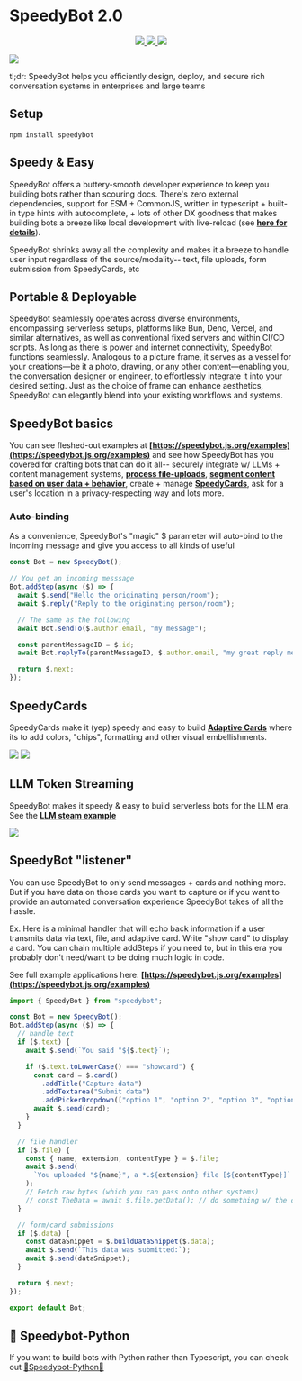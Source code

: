 # SpeedyBot 2.0

<p align="center">
  <a href="https://www.npmjs.org/package/element-plus">
    <img src="https://img.shields.io/npm/v/speedybot.svg" />
  </a>
  <a href="https://github.com/element-plus/element-plus">
    <img src="https://img.shields.io/badge/node-%20%3E%3D%2016-47c219" />
  </a>
  <a href="https://npmcharts.com/compare/element-plus?minimal=true">
    <img src="https://img.shields.io/npm/dm/speedybot.svg" />
  </a>
</p>

<img src="https://raw.githubusercontent.com/valgaze/speedybot-utils/main/assets/memes/logo4.jpeg?raw=true" />

tl;dr: SpeedyBot helps you efficiently design, deploy, and secure rich conversation systems in enterprises and large teams

## Setup

```
npm install speedybot
```

## Speedy & Easy

SpeedyBot offers a buttery-smooth developer experience to keep you building bots rather than scouring docs. There's zero external dependencies, support for ESM + CommonJS, written in typescript + built-in type hints with autocomplete, + lots of other DX goodness that makes building bots a breeze like local development with live-reload (see **[here for details](https://github.com/valgaze/speedybot/tree/deploy/examples/speedybot-local-server)**).

SpeedyBot shrinks away all the complexity and makes it a breeze to handle user input regardless of the source/modality-- text, file uploads, form submission from SpeedyCards, etc

## Portable & Deployable

SpeedyBot seamlessly operates across diverse environments, encompassing serverless setups, platforms like Bun, Deno, Vercel, and similar alternatives, as well as conventional fixed servers and within CI/CD scripts. As long as there is power and internet connectivity, SpeedyBot functions seamlessly. Analogous to a picture frame, it serves as a vessel for your creations—be it a photo, drawing, or any other content—enabling you, the conversation designer or engineer, to effortlessly integrate it into your desired setting. Just as the choice of frame can enhance aesthetics, SpeedyBot can elegantly blend into your existing workflows and systems.

## SpeedyBot basics

You can see fleshed-out examples at **[https://speedybot.js.org/examples](https://speedybot.js.org/examples)** and see how SpeedyBot has you covered for crafting bots that can do it all-- securely integrate w/ LLMs + content management systems, **[process file-uploads](https://speedybot.js.org/patterns.md#handle-file-uploads)**, **[segment content based on user data + behavior](./patterns.md#restrict-emails)**, create + manage **[SpeedyCards](./speedycard.md)**, ask for a user's location in a privacy-respecting way and lots more.

### Auto-binding

As a convenience, SpeedyBot's "magic" $ parameter will auto-bind to the incoming message and give you access to all kinds of useful

```js
const Bot = new SpeedyBot();

// You get an incoming messsage
Bot.addStep(async ($) => {
  await $.send("Hello the originating person/room");
  await $.reply("Reply to the originating person/room");

  // The same as the following
  await Bot.sendTo($.author.email, "my message");

  const parentMessageID = $.id;
  await Bot.replyTo(parentMessageID, $.author.email, "my great reply message");

  return $.next;
});
```

## SpeedyCards

SpeedyCards make it (yep) speedy and easy to build **[Adaptive Cards](https://adaptivecards.io)** where its to add colors, "chips", formatting and other visual embellishments.

<img src="https://raw.githubusercontent.com/valgaze/speedybot-utils/main/assets/various/speedycard.gif?raw=true" />

<img src="https://raw.githubusercontent.com/valgaze/speedybot-utils/main/assets/various/demo_chips.gif?raw=true" />

## LLM Token Streaming

SpeedyBot makes it speedy & easy to build serverless bots for the LLM era. See the **[LLM steam example](https://github.com/valgaze/publishidea/blob/v2/examples/llm-stream/README.md)**

<img src="https://github.com/valgaze/speedybot-utils/blob/main/assets/various/llm_stream.gif?raw=true" />

## SpeedyBot "listener"

You can use SpeedyBot to only send messages + cards and nothing more. But if you have data on those cards you want to capture or if you want to provide an automated conversation experience SpeedyBot takes of all the hassle.

Ex. Here is a minimal handler that will echo back information if a user transmits data via text, file, and adaptive card. Write "show card" to display a card. You can chain multiple addSteps if you need to, but in this era you probably don't need/want to be doing much logic in code.

See full example applications here: **[https://speedybot.js.org/examples](https://speedybot.js.org/examples)**

```ts
import { SpeedyBot } from "speedybot";

const Bot = new SpeedyBot();
Bot.addStep(async ($) => {
  // handle text
  if ($.text) {
    await $.send(`You said "${$.text}`);

    if ($.text.toLowerCase() === "showcard") {
      const card = $.card()
        .addTitle("Capture data")
        .addTextarea("Submit data")
        .addPickerDropdown(["option 1", "option 2", "option 3", "option 4"]);
      await $.send(card);
    }
  }

  // file handler
  if ($.file) {
    const { name, extension, contentType } = $.file;
    await $.send(
      `You uploaded "${name}", a *.${extension} file [${contentType}]`
    );
    // Fetch raw bytes (which you can pass onto other systems)
    // const TheData = await $.file.getData(); // do something w/ the contents/bytes
  }

  // form/card submissions
  if ($.data) {
    const dataSnippet = $.buildDataSnippet($.data);
    await $.send(`This data was submitted:`);
    await $.send(dataSnippet);
  }

  return $.next;
});

export default Bot;
```

## 🐍 Speedybot-Python

If you want to build bots with Python rather than Typescript, you can check out [🐍Speedybot-Python🐍](https://pypi.org/project/speedybot)
